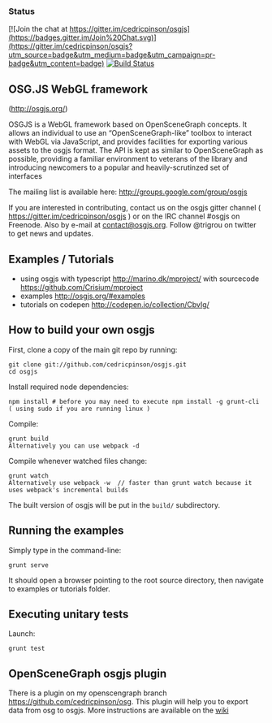 ### Status

[![Join the chat at https://gitter.im/cedricpinson/osgjs](https://badges.gitter.im/Join%20Chat.svg)](https://gitter.im/cedricpinson/osgjs?utm_source=badge&utm_medium=badge&utm_campaign=pr-badge&utm_content=badge)
[![Build Status](https://travis-ci.org/cedricpinson/osgjs.png)](https://travis-ci.org/cedricpinson/osgjs)

OSG.JS WebGL framework
----------------------------

(http://osgjs.org/)

OSGJS is a WebGL framework based on OpenSceneGraph concepts. It allows an individual to use an “OpenSceneGraph-like” toolbox to interact with WebGL via JavaScript, and provides facilities for exporting various assets to the osgjs format. The API is kept as similar to OpenSceneGraph as possible, providing a familiar environment to veterans of the library and introducing newcomers to a popular and heavily-scrutinzed set of interfaces


The mailing list is available here: http://groups.google.com/group/osgjs

If you are interested in contributing, contact us on the osgjs gitter channel ( https://gitter.im/cedricpinson/osgjs ) or on the IRC channel #osgjs on Freenode. Also by e-mail at contact@osgjs.org. Follow @trigrou on twitter to get news and updates.

Examples / Tutorials
-----------------------
- using osgjs with typescript http://marino.dk/mproject/ with sourcecode https://github.com/Crisium/mproject
- examples http://osgjs.org/#examples
- tutorials on codepen http://codepen.io/collection/CbvIg/


How to build your own osgjs
----------------------------

First, clone a copy of the main git repo by running:

    git clone git://github.com/cedricpinson/osgjs.git
    cd osgjs

Install required node dependencies:

    npm install # before you may need to execute npm install -g grunt-cli ( using sudo if you are running linux )

Compile:

    grunt build
    Alternatively you can use webpack -d

Compile whenever watched files change:

    grunt watch
    Alternatively use webpack -w  // faster than grunt watch because it uses webpack's incremental builds

The built version of osgjs will be put in the `build/` subdirectory.

Running the examples
--------------------

Simply type in the command-line:

    grunt serve

It should open a browser pointing to the root source directory, then navigate to examples or tutorials folder.

Executing unitary tests
-----------------------

Launch:

    grunt test

OpenSceneGraph osgjs plugin
----------------------------

There is a plugin on my openscengraph branch https://github.com/cedricpinson/osg. This plugin will help you to export data from osg to osgjs. More instructions are available on the [wiki](https://github.com/cedricpinson/osgjs/wiki/Convert-model-with-OSG)
